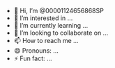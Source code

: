 - 👋 Hi, I’m @00001124656868SP
- 👀 I’m interested in ...
- 🌱 I’m currently learning ...
- 💞️ I’m looking to collaborate on ...
- 📫 How to reach me ...
- 😄 Pronouns: ...
- ⚡ Fun fact: ...

<!---
00001124656868SP/00001124656868SP is a ✨ special ✨ repository because its `README.md` (this file) appears on your GitHub profile.
You can click the Preview link to take a look at your changes.
--->
